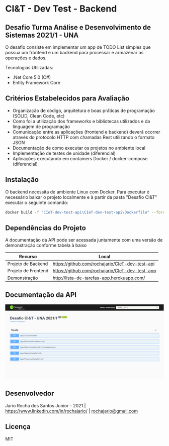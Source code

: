 # CI&T - Dev Test - Backend
## Desafio Turma Análise e Desenvolvimento de Sistemas 2021/1 - UNA


O desafio consiste em implementar um app de TODO List simples que possua um frontend e um backend para processar e armazenar as operações e dados. 

Tecnologias Utilizadas:
- .Net Core 5.0 (C#)
- Entity Framework Core

## Critérios Estabelecidos para Avaliação 

- Organização de código, arquitetura e boas práticas de programação (SOLID, Clean Code, etc)
- Como foi a utilização dos frameworks e bibliotecas utilizados e da linguagem de programação
- Comunicação entre as aplicações (frontend e backend) deverá ocorrer através do protocolo HTTP com chamadas Rest utilizando o formato JSON
- Documentação de como executar os projetos no ambiente local
- Implementação de testes de unidade (diferencial)
- Aplicações executando em containers Docker / docker-compose (diferencial)

## Instalação

O backend necessita de ambiente Linux com Docker.
Para executar é necessário baixar o projeto localmente e à partir da pasta "Desafio CI&T" executar o seguinte comando:

```sh
docker build -f "CIeT-dev-test-api\CIeT-dev-test-api\Dockerfile" --force-rm -t desafiociet:dev --target base "CIeT-dev-test-api\CIeT-dev-test-api" 
```

## Dependências do Projeto

A documentação da API pode ser acessada juntamente com uma versão de demonstração conforme tabela à baixo

| Recurso | Local |
| ------ | ------ |
| Projeto de Backend | https://github.com/rochajario/CIeT-dev-test-api |
| Projeto de Frontend | https://github.com/rochajario/CIeT-dev-test-app |
| Demonstração | http://lista-de-tarefas-app.herokuapp.com/ |

## Documentação da API
![alt text](https://github.com/rochajario/CIeT-dev-test-api/blob/main/api.PNG?raw=true)

## Desenvolvedor

Jario Rocha dos Santos Junior - 2021 | https://www.linkedin.com/in/rochajario/ | rochajario@gmail.com

## Licença
MIT
